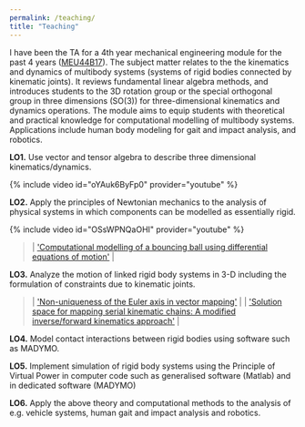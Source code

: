 ```yaml
---
permalink: /teaching/
title: "Teaching"
---
```



I have been the TA for a 4th year mechanical engineering module for the past 4 years (<a href="https://www.tcd.ie/Engineering/assets/module-descriptors/ss/MEU44B17.pdf" target="_blank">MEU44B17</a>). The subject matter relates to the the kinematics and dynamics of multibody systems (systems of rigid bodies connected by kinematic joints). It reviews fundamental linear algebra methods, and introduces students to the 3D rotation group or the special orthogonal group in three dimensions (SO(3)) for three-dimensional kinematics and dynamics operations. The module aims to equip students with theoretical and practical knowledge for computational modelling of multibody systems. Applications include human body modeling for gait and impact analysis, and robotics.

**LO1.** Use vector and tensor algebra to describe three dimensional kinematics/dynamics.

{% include video id="oYAuk6ByFp0" provider="youtube" %}

**LO2.** Apply the principles of Newtonian mechanics to the analysis of physical systems in which components can be modelled as essentially rigid.

{% include video id="OSsWPNQaOHI" provider="youtube" %}

> | <a href="https://kevgildea.github.io/blog/EOM-contact-modelling/" target="_blank">'Computational modelling of a bouncing ball using differential equations of motion'</a> |

**LO3.** Analyze the motion of linked rigid body systems in 3-D including the formulation of constraints due to kinematic joints.

> | <a href="https://kevgildea.github.io/blog/Euler-Axis-Vector-Mapping/" target="_blank">'Non-uniqueness of the Euler axis in vector mapping'</a> |
> | <a href="https://kevgildea.github.io/blog/Kinematic-Chain-Mapping/" target="_blank">'Solution space for mapping serial kinematic chains: A modified inverse/forward kinematics approach'</a> |

**LO4.** Model contact interactions between rigid bodies using software such as MADYMO.

**LO5.** Implement simulation of rigid body systems using the Principle of Virtual Power in computer code such as generalised software (Matlab) and in dedicated software (MADYMO)

**LO6.** Apply the above theory and computational methods to the analysis of e.g. vehicle systems, human gait and impact analysis and robotics.





